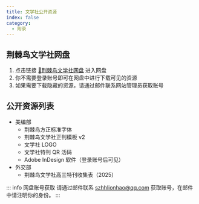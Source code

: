 ```yaml
---
title: 文学社公开资源
index: false
category:
  - 附录
---
```


## 荆棘鸟文学社网盘
1. 点击链接 [🔗荆棘鸟文学社网盘](https://alist.jjnwxs.cn) 进入网盘
2. 你不需要登录账号即可在网盘中进行下载可见的资源
3. 如果需要下载隐藏的资源，请通过邮件联系网站管理员获取账号

## 公开资源列表
- 美编部
  - 荆棘鸟方正标准字体
  - 荆棘鸟文学社正刊模板 v2
  - 文学社 LOGO
  - 文学社特刊 QR 活码
  - Adobe InDesign 软件（登录账号后可见）
- 外交部
  - 荆棘鸟文学社高三特刊收集表（2025）

::: info 网盘账号获取
请通过邮件联系 [szhhlionhao@qq.com](mailto:szhhlionhao@qq.com) 获取账号，在邮件中请注明你的身份。
:::